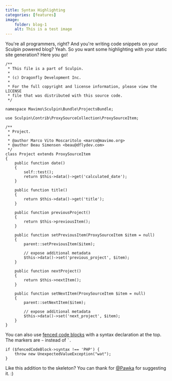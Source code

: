 ```yaml
---
title: Syntax Highlighting
categories: [features]
image:
    folder: blog-1
    alt: This is a test image
---
```

You're all programmers, right? And you're writing code snippets on your Sculpin
powered blog? Yeah. So you want some highlighting with your static site generation?
Here you go!

~~~language-php
/**
 * This file is a part of Sculpin.
 *
 * (c) Dragonfly Development Inc.
 *
 * For the full copyright and license information, please view the LICENSE
 * file that was distributed with this source code.
 */

namespace Mavimo\Sculpin\Bundle\ProjectsBundle;

use Sculpin\Contrib\ProxySourceCollection\ProxySourceItem;

/**
 * Project.
 *
 * @author Marco Vito Moscaritolo <marco@mavimo.org>
 * @author Beau Simensen <beau@dflydev.com>
 */
class Project extends ProxySourceItem
{
    public function date()
    {
        self::test();
        return $this->data()->get('calculated_date');
    }

    public function title()
    {
        return $this->data()->get('title');
    }

    public function previousProject()
    {
        return $this->previousItem();
    }

    public function setPreviousItem(ProxySourceItem $item = null)
    {
        parent::setPreviousItem($item);

        // expose additional metadata
        $this->data()->set('previous_project', $item);
    }

    public function nextProject()
    {
        return $this->nextItem();
    }

    public function setNextItem(ProxySourceItem $item = null)
    {
        parent::setNextItem($item);

        // expose additional metadata
        $this->data()->set('next_project', $item);
    }
}
~~~

You can also use [fenced code blocks][fcb] with a syntax declaration at the top.
The markers are `~` instead of <code>`</code>.

[fcb]: http://michelf.ca/projects/php-markdown/extra/#fenced-code-blocks

~~~language-php
if ($fencedCodeBlock->syntax !== 'PHP') {
    throw new UnexpectedValueException("wat");
}
~~~
Like this addition to the skeleton? You can thank for [@Pawka](https://github.com/Pawka)
for suggesting it. :)
